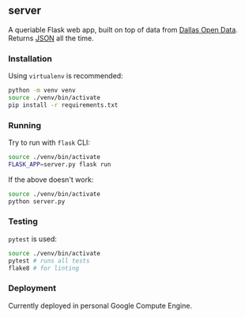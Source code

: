 server
---

A queriable Flask web app, built on top of data from [Dallas Open Data][1].
Returns [JSON][1] all the time.

### Installation

Using `virtualenv` is recommended:
```bash
python -m venv venv
source ./venv/bin/activate
pip install -r requirements.txt
```

### Running

Try to run with `flask` CLI:
```bash
source ./venv/bin/activate
FLASK_APP=server.py flask run
```

If the above doesn't work:
```bash
source ./venv/bin/activate
python server.py
```

### Testing

`pytest` is used:

```bash
source ./venv/bin/activate
pytest # runs all tests
flake8 # for linting
```

### Deployment

Currently deployed in personal Google Compute Engine.


[0]: https://www.dallasopendata.com/City-Services/Dog-Bites-Incidents-Citywide/encv-4wkf
[1]: https://developer.mozilla.org/en-US/docs/Web/JavaScript/Reference/Global_Objects/JSON
